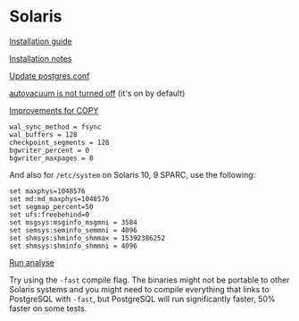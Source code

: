 # Solaris

[Installation guide](http://wiki.postgresql.org/wiki/Detailed_installation_guides#Solaris)

[Installation notes](http://www.postgresql.org/docs/8.4/static/installation-platform-notes.html)

[Update postgres.conf](http://wiki.postgresql.org/wiki/Tuning_Your_PostgreSQL_Server)

[autovacuum is not turned off](http://www.postgresql.org/docs/8.4/static/routine-vacuuming.html#AUTOVACUUM) \(it's on by default\)

[Improvements for COPY](http://archives.postgresql.org/pgsql-performance/2006-02/msg00190.php)

```text
wal_sync_method = fsync
wal_buffers = 128
checkpoint_segments = 128
bgwriter_percent = 0
bgwriter_maxpages = 0
```

And also for `/etc/system` on Solaris 10, 9 SPARC, use the following:

```text
set maxphys=1048576
set md:md_maxphys=1048576
set segmap_percent=50
set ufs:freebehind=0
set msgsys:msginfo_msgmni = 3584
set semsys:seminfo_semmni = 4096
set shmsys:shminfo_shmmax = 15392386252
set shmsys:shminfo_shmmni = 4096
```

[Run analyse](http://www.postgresql.org/docs/8.4/static/sql-analyze.html)

Try using the `-fast` compile flag. The binaries might not be portable to other Solaris systems and you might need to compile everything that links to PostgreSQL with `-fast`, but PostgreSQL will run significantly faster, 50% faster on some tests.

